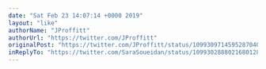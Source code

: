 ```yaml
---
date: "Sat Feb 23 14:07:14 +0000 2019"
layout: "like"
authorName: "JProffitt"
authorUrl: "https://twitter.com/JProffitt"
originalPost: "https://twitter.com/JProffitt/status/1099309714595287040"
inReplyTo: "https://twitter.com/SaraSoueidan/status/1099302888021680128"
---
```


